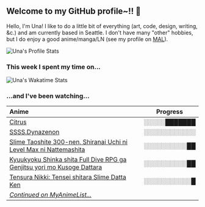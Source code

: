 ## Welcome to my GitHub profile~!! :revolving_hearts:

Hello, I'm Una! I like to do a little bit of everything (art, code, design, writing, &c.) and am currently based in Seattle.
I don't have many "other" hobbies, but I do enjoy a good anime/manga/LN (see my profile on [MAL](https://myanimelist.net/profile/unasareyou)).

![Una's Profile Stats](https://github-readme-stats.vercel.app/api?username=una-ada&hide_title=true&show_icons=true)

### This week I spent my time on...

![Una's Wakatime Stats](https://github-readme-stats.vercel.app/api/wakatime?username=unaada&layout=compact&hide_title=true&langs_count=6)

### ...and I've been watching...
| Anime | Progress |
|:------|:--------:|
|<!-- BLOG-POST-LIST:START -->[Citrus](https://myanimelist.net/anime/34382/Citrus) | &#9617;&#9617;&#9617;&#9617;&#9617;&block;&block;&block;&block;&block;&block;&block; | 
 |[SSSS.Dynazenon](https://myanimelist.net/anime/40870/SSSSDynazenon) | &#9617;&#9617;&#9617;&#9617;&#9617;&#9617;&#9617;&#9617;&#9617;&#9617;&#9617;&#9617; | 
 |[Slime Taoshite 300-nen, Shiranai Uchi ni Level Max ni Nattemashita](https://myanimelist.net/anime/40586/Slime_Taoshite_300-nen_Shiranai_Uchi_ni_Level_Max_ni_Nattemashita) | &#9617;&#9617;&#9617;&#9617;&#9617;&#9617;&#9617;&#9617;&#9617;&#9617;&block;&block; | 
 |[Kyuukyoku Shinka shita Full Dive RPG ga Genjitsu yori mo Kusoge Dattara](https://myanimelist.net/anime/44276/Kyuukyoku_Shinka_shita_Full_Dive_RPG_ga_Genjitsu_yori_mo_Kusoge_Dattara) | &#9617;&#9617;&#9617;&#9617;&#9617;&#9617;&#9617;&#9617;&#9617;&#9617;&block;&block; | 
 |[Tensura Nikki: Tensei shitara Slime Datta Ken](https://myanimelist.net/anime/41488/Tensura_Nikki__Tensei_shitara_Slime_Datta_Ken) | &#9617;&#9617;&#9617;&#9617;&#9617;&#9617;&#9617;&#9617;&#9617;&#9617;&#9617;&block; | 
 |<!-- BLOG-POST-LIST:END -->[_Continued on MyAnimeList..._](https://myanimelist.net/profile/unasareyou)
